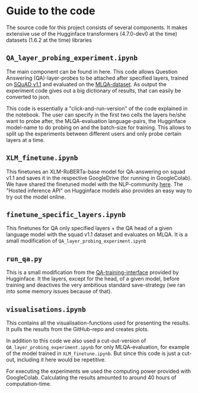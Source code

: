 # Guide to the code


The source code for this project consists of several components. It makes extensive use of the Hugginface transformers (4.7.0-dev0 at the time) datasets (1.6.2 at the time) libraries

## `QA_layer_probing_experiment.ipynb`

The main component can be found in here. This code allows Question Answering (QA)-layer-probes to be attached after specified layers, trained on [SQuAD v1.1](https://rajpurkar.github.io/SQuAD-explorer/) and evaluated on the [MLQA-dataset](https://github.com/facebookresearch/MLQA). As output the experiment code gives out a big dictionary of results, that can easily be converted to json. 

This code is essentially a "click-and-run-version" of the code explained in the notebook. The user can specify in the first two cells the layers he/she want to probe after, the MLQA-evaluation language-pairs, the Hugginface model-name to do probing on and the batch-size for training. This allows to split up the experiments between different users and only probe certain layers at a time.


## `XLM_finetune.ipynb`

This finetunes an XLM-RoBERTa-base model for QA-answering on squad v1.1 and saves it in the respective GoogleDrive (for running in GoogleColab). We have shared the finetuned model with the NLP-community [here](https://huggingface.co/jakobwes/xlm_roberta_squad_v1.1). The "Hosted inference API" on Hugginface models also provides an easy way to try out the model online.


## `finetune_specific_layers.ipynb`

This finetunes for QA only specified layers + the QA head of a given language model with the squad v1.1 dataset and evaluates on MLQA. It is a small modification of `QA_layer_probing_experiment.ipynb`


## `run_qa.py`

This is a small modification from the [QA-training-interface](https://github.com/huggingface/transformers/tree/master/examples/pytorch/question-answering) provided by Hugginface. It the layers, except for the head, of a given model, before training and deactives the very ambitious standard save-strategy (we ran into some memory issues because of that).

## `visualisations.ipynb`

This contains all the visualisation-functions used for presenting the results. It pulls the results from the GitHub-repo and creates plots. 

In addition to this code we also used a cut-out-version of `QA_layer_probing_experiment.ipynb` for only MLQA-evaluation, for example of the model trained in `XLM_finetune.ipynb`. But since this code is just a cut-out, including it here would be repetitive.


For executing the experiments we used the computing power provided with GoogleColab. Calculating the results amounted to around 40 hours of computation-time.